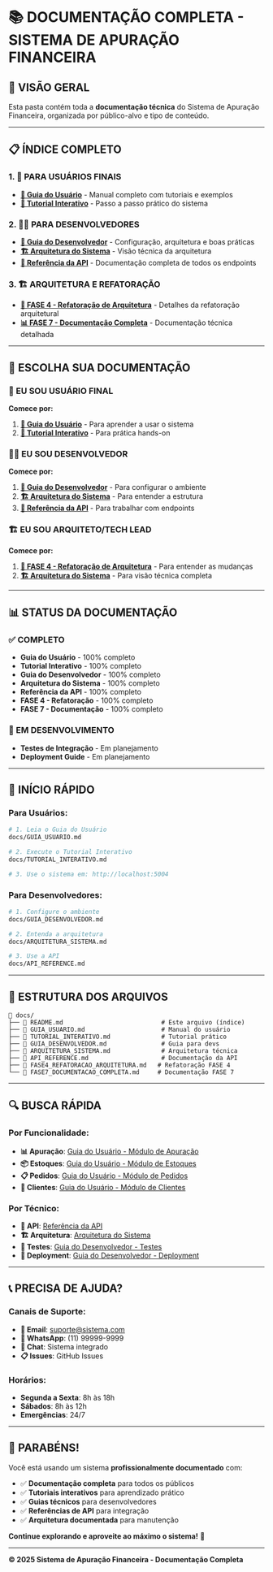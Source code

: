# 📚 DOCUMENTAÇÃO COMPLETA - SISTEMA DE APURAÇÃO FINANCEIRA

## 🎯 **VISÃO GERAL**

Esta pasta contém toda a **documentação técnica** do Sistema de Apuração Financeira, organizada por público-alvo e tipo de conteúdo.

---

## 📋 **ÍNDICE COMPLETO**

### **1. 🚀 PARA USUÁRIOS FINAIS**
- **[📖 Guia do Usuário](GUIA_USUARIO.md)** - Manual completo com tutoriais e exemplos
- **[🎯 Tutorial Interativo](TUTORIAL_INTERATIVO.md)** - Passo a passo prático do sistema

### **2. 👨‍💻 PARA DESENVOLVEDORES**
- **[🔧 Guia do Desenvolvedor](GUIA_DESENVOLVEDOR.md)** - Configuração, arquitetura e boas práticas
- **[🏗️ Arquitetura do Sistema](ARQUITETURA_SISTEMA.md)** - Visão técnica da arquitetura
- **[📡 Referência da API](API_REFERENCE.md)** - Documentação completa de todos os endpoints

### **3. 🏗️ ARQUITETURA E REFATORAÇÃO**
- **[🔄 FASE 4 - Refatoração de Arquitetura](FASE4_REFATORACAO_ARQUITETURA.md)** - Detalhes da refatoração arquitetural
- **[📊 FASE 7 - Documentação Completa](FASE7_DOCUMENTACAO_COMPLETA.md)** - Documentação técnica detalhada

---

## 🎯 **ESCOLHA SUA DOCUMENTAÇÃO**

### **👤 EU SOU USUÁRIO FINAL**
**Comece por:**
1. **[📖 Guia do Usuário](GUIA_USUARIO.md)** - Para aprender a usar o sistema
2. **[🎯 Tutorial Interativo](TUTORIAL_INTERATIVO.md)** - Para prática hands-on

### **👨‍💻 EU SOU DESENVOLVEDOR**
**Comece por:**
1. **[🔧 Guia do Desenvolvedor](GUIA_DESENVOLVEDOR.md)** - Para configurar o ambiente
2. **[🏗️ Arquitetura do Sistema](ARQUITETURA_SISTEMA.md)** - Para entender a estrutura
3. **[📡 Referência da API](API_REFERENCE.md)** - Para trabalhar com endpoints

### **🏗️ EU SOU ARQUITETO/TECH LEAD**
**Comece por:**
1. **[🔄 FASE 4 - Refatoração de Arquitetura](FASE4_REFATORACAO_ARQUITETURA.md)** - Para entender as mudanças
2. **[🏗️ Arquitetura do Sistema](ARQUITETURA_SISTEMA.md)** - Para visão técnica completa

---

## 📊 **STATUS DA DOCUMENTAÇÃO**

### **✅ COMPLETO**
- **Guia do Usuário** - 100% completo
- **Tutorial Interativo** - 100% completo  
- **Guia do Desenvolvedor** - 100% completo
- **Arquitetura do Sistema** - 100% completo
- **Referência da API** - 100% completo
- **FASE 4 - Refatoração** - 100% completo
- **FASE 7 - Documentação** - 100% completo

### **🔄 EM DESENVOLVIMENTO**
- **Testes de Integração** - Em planejamento
- **Deployment Guide** - Em planejamento

---

## 🚀 **INÍCIO RÁPIDO**

### **Para Usuários:**
```bash
# 1. Leia o Guia do Usuário
docs/GUIA_USUARIO.md

# 2. Execute o Tutorial Interativo
docs/TUTORIAL_INTERATIVO.md

# 3. Use o sistema em: http://localhost:5004
```

### **Para Desenvolvedores:**
```bash
# 1. Configure o ambiente
docs/GUIA_DESENVOLVEDOR.md

# 2. Entenda a arquitetura
docs/ARQUITETURA_SISTEMA.md

# 3. Use a API
docs/API_REFERENCE.md
```

---

## 📁 **ESTRUTURA DOS ARQUIVOS**

```
📁 docs/
├── 📄 README.md                           # Este arquivo (índice)
├── 📄 GUIA_USUARIO.md                     # Manual do usuário
├── 📄 TUTORIAL_INTERATIVO.md              # Tutorial prático
├── 📄 GUIA_DESENVOLVEDOR.md               # Guia para devs
├── 📄 ARQUITETURA_SISTEMA.md              # Arquitetura técnica
├── 📄 API_REFERENCE.md                    # Documentação da API
├── 📄 FASE4_REFATORACAO_ARQUITETURA.md   # Refatoração FASE 4
└── 📄 FASE7_DOCUMENTACAO_COMPLETA.md     # Documentação FASE 7
```

---

## 🔍 **BUSCA RÁPIDA**

### **Por Funcionalidade:**
- **📊 Apuração**: [Guia do Usuário - Módulo de Apuração](GUIA_USUARIO.md#módulo-de-apuração)
- **📦 Estoques**: [Guia do Usuário - Módulo de Estoques](GUIA_USUARIO.md#módulo-de-estoques)
- **📋 Pedidos**: [Guia do Usuário - Módulo de Pedidos](GUIA_USUARIO.md#módulo-de-pedidos)
- **👥 Clientes**: [Guia do Usuário - Módulo de Clientes](GUIA_USUARIO.md#módulo-de-clientes)

### **Por Técnico:**
- **🔧 API**: [Referência da API](API_REFERENCE.md)
- **🏗️ Arquitetura**: [Arquitetura do Sistema](ARQUITETURA_SISTEMA.md)
- **🧪 Testes**: [Guia do Desenvolvedor - Testes](GUIA_DESENVOLVEDOR.md#testes-e-qualidade-de-código)
- **🚀 Deployment**: [Guia do Desenvolvedor - Deployment](GUIA_DESENVOLVEDOR.md#deployment-e-produção)

---

## 📞 **PRECISA DE AJUDA?**

### **Canais de Suporte:**
- **📧 Email**: suporte@sistema.com
- **📱 WhatsApp**: (11) 99999-9999
- **💬 Chat**: Sistema integrado
- **📋 Issues**: GitHub Issues

### **Horários:**
- **Segunda a Sexta**: 8h às 18h
- **Sábados**: 8h às 12h
- **Emergências**: 24/7

---

## 🎉 **PARABÉNS!**

Você está usando um sistema **profissionalmente documentado** com:
- ✅ **Documentação completa** para todos os públicos
- ✅ **Tutoriais interativos** para aprendizado prático
- ✅ **Guias técnicos** para desenvolvedores
- ✅ **Referências de API** para integração
- ✅ **Arquitetura documentada** para manutenção

**Continue explorando e aproveite ao máximo o sistema!** 🚀

---

**© 2025 Sistema de Apuração Financeira - Documentação Completa**
